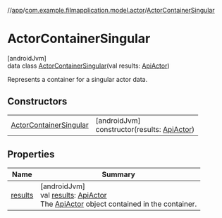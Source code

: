 //[app](../../../index.md)/[com.example.filmapplication.model.actor](../index.md)/[ActorContainerSingular](index.md)

# ActorContainerSingular

[androidJvm]\
data class [ActorContainerSingular](index.md)(val results: [ApiActor](../-api-actor/index.md))

Represents a container for a singular actor data.

## Constructors

| | |
|---|---|
| [ActorContainerSingular](-actor-container-singular.md) | [androidJvm]<br>constructor(results: [ApiActor](../-api-actor/index.md)) |

## Properties

| Name | Summary |
|---|---|
| [results](results.md) | [androidJvm]<br>val [results](results.md): [ApiActor](../-api-actor/index.md)<br>The [ApiActor](../-api-actor/index.md) object contained in the container. |
